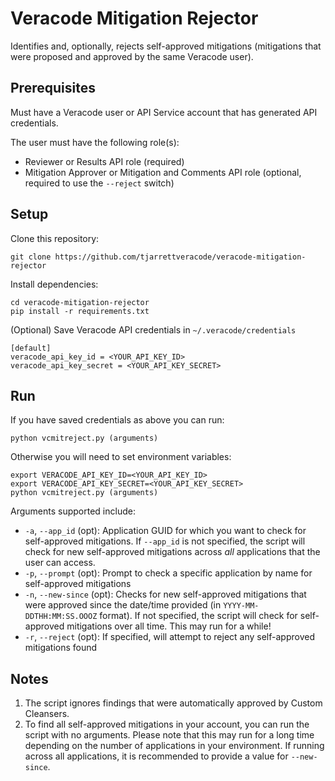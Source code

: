 # Veracode Mitigation Rejector

Identifies and, optionally, rejects self-approved mitigations (mitigations that were proposed and approved by the same Veracode user).

## Prerequisites

Must have a Veracode user or API Service account that has generated API credentials.

The user must have the following role(s):

* Reviewer or Results API role (required)
* Mitigation Approver or Mitigation and Comments API role (optional, required to use the `--reject` switch)

## Setup

Clone this repository:

    git clone https://github.com/tjarrettveracode/veracode-mitigation-rejector

Install dependencies:

    cd veracode-mitigation-rejector
    pip install -r requirements.txt

(Optional) Save Veracode API credentials in `~/.veracode/credentials`

    [default]
    veracode_api_key_id = <YOUR_API_KEY_ID>
    veracode_api_key_secret = <YOUR_API_KEY_SECRET>

## Run

If you have saved credentials as above you can run:

    python vcmitreject.py (arguments)

Otherwise you will need to set environment variables:

    export VERACODE_API_KEY_ID=<YOUR_API_KEY_ID>
    export VERACODE_API_KEY_SECRET=<YOUR_API_KEY_SECRET>
    python vcmitreject.py (arguments)

Arguments supported include:

* `-a`, `--app_id` (opt): Application GUID for which you want to check for self-approved mitigations. If `--app_id` is not specified, the script will check for new self-approved mitigations across *all* applications that the user can access.
* `-p`, `--prompt` (opt): Prompt to check a specific application by name for self-approved mitigations
* `-n`, `--new-since` (opt): Checks for new self-approved mitigations that were approved since the date/time provided (in `YYYY-MM-DDTHH:MM:SS.OOOZ` format). If not specified, the script will check for self-approved mitigations over all time. This may run for a while!
* `-r`, `--reject` (opt): If specified, will attempt to reject any self-approved mitigations found

## Notes

1. The script ignores findings that were automatically approved by Custom Cleansers.
1. To find all self-approved mitigations in your account, you can run the script with no arguments. Please note that this may run for a long time depending on the number of applications in your environment. If running across all applications, it is recommended to provide a value for `--new-since`.
